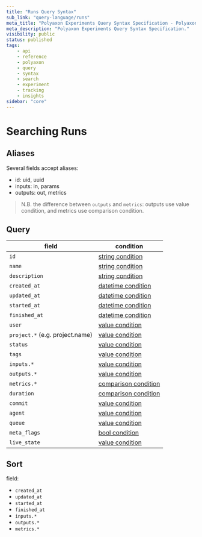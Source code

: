 ```yaml
---
title: "Runs Query Syntax"
sub_link: "query-language/runs"
meta_title: "Polyaxon Experiments Query Syntax Specification - Polyaxon References"
meta_description: "Polyaxon Experiments Query Syntax Specification."
visibility: public
status: published
tags:
    - api
    - reference
    - polyaxon
    - query
    - syntax
    - search
    - experiment
    - tracking
    - insights
sidebar: "core"
---
```


# Searching Runs

## Aliases

Several fields accept aliases:

 * id: uid, uuid
 * inputs: in, params
 * outputs: out, metrics

> N.B. the difference between `outputs` and `metrics`: outputs use value condition, and metrics use comparison condition.

## Query

field                           | condition
--------------------------------|------------------
`id`                            | [string condition](/docs/core/query-language/#query-with-value-condition)
`name`                          | [string condition](/docs/core/query-language/#query-with-string-condition)
`description`                   | [string condition](/docs/core/query-language/#query-with-string-condition)
`created_at`                    | [datetime condition](/docs/core/query-language/#query-with-datetime-condition)
`updated_at`                    | [datetime condition](/docs/core/query-language/#query-with-datetime-condition)
`started_at`                    | [datetime condition](/docs/core/query-language/#query-with-datetime-condition)
`finished_at`                   | [datetime condition](/docs/core/query-language/#query-with-datetime-condition)
`user`                          | [value condition](/docs/core/query-language/#query-with-value-condition)
`project.*` (e.g. project.name) | [value condition](/docs/core/query-language/#query-with-value-condition)
`status`                        | [value condition](/docs/core/query-language/#query-with-value-condition)
`tags`                          | [value condition](/docs/core/query-language/#query-with-value-condition)
`inputs.*`                      | [value condition](/docs/core/query-language/#query-with-value-condition)
`outputs.*`                     | [value condition](/docs/core/query-language/#query-with-value-condition)
`metrics.*`                     | [comparison condition](/docs/core/query-language/#query-with-comparison-condition)
`duration`                      | [comparison condition](/docs/core/query-language/#query-with-comparison-condition)
`commit`                        | [value condition](/docs/core/query-language/#query-with-value-condition)
`agent`                         | [value condition](/docs/core/query-language/#query-with-value-condition)
`queue`                         | [value condition](/docs/core/query-language/#query-with-value-condition)
`meta_flags`                    | [bool condition](/docs/core/query-language/#query-with-bool-condition)
`live_state`                    | [value condition](/docs/core/query-language/#query-with-value-condition)


## Sort

field:

 * `created_at`
 * `updated_at`
 * `started_at`
 * `finished_at`
 * `inputs.*`
 * `outputs.*`
 * `metrics.*`
